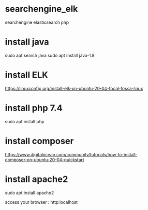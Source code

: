 # searchengine_elk
searchengine elasticsearch php
# install java
sudo apt search java
sudo apt install java-1.8
# install ELK
https://linuxconfig.org/install-elk-on-ubuntu-20-04-focal-fossa-linux
# install php 7.4
sudo apt install php
# install composer
https://www.digitalocean.com/community/tutorials/how-to-install-composer-on-ubuntu-20-04-quickstart
# install apache2
sudo apt install apache2

access your browser : http:localhost

